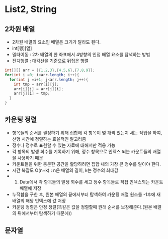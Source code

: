 # List2, String
## 2차원 배열
- 2차원 배열의 요소인 배열은 크기가 달라도 된다.
- int[행][열]
- 델타이동 : 2차 배열의 한 좌표에서 4방향의 인접 배열 요소를 탐색하는 방법
- 전치행렬 : 대각선을 기준으로 뒤집은 행렬
```Java
int[][] arr = {{1,2,3},{4,5,6},{7,8,9}};
for(int i =0; i<arr.length; i++){
  for(int j =i+1; j<arr.length; j++){
    int tmp = arr[i][j];
    arr[i][j] = arr[j][i];
    arr[j][i] = tmp;
  }
}
```
## 카운팅 정렬
- 항목들의 순서를 결정하기 위해 집합에 각 항목이 몇 개씩 있는지 세는 작업을 하여, 선형 시간에 정렬하는 효율적인 알고리즘
- 정수나 정수로 표현할 수 있는 자료에 대해서만 적용 가능
- 각 항목의 발생 회수를 기록하기 위해, 정수 항목으로 인덱스 되는 카운트들의 배열을 사용하기 때문
- 카운트들을 위한 충분한 공간을 할당하려면 집합 내의 가장 큰 정수를 알아야 한다.
- 시간 복잡도 O(n+k) : n은 배열의 길이, k는 정수의 최대값
- 1. Data에서 각 항목들의 발생 회수를 세고 정수 항목들로 직접 인덱스되는 카운트 배열에 저장
- 누적합을 구한 후, 원본 배열의 끝에서부터 탐색하여 카운팅 배열 원소를 -1후에 새 배열의 해당 인덱스에 값 저장
- 카운팅 정렬은 안정 정렬(똑같은 값을 정렬할때 원래 순서를 보장해준다.(원본 배열의 뒤에서부터 탐색하기 때문에))
## 문자열


